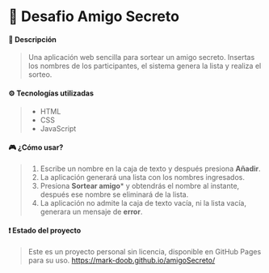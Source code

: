 # :gift: Desafio Amigo Secreto

#### :memo: Descripción
>Una aplicación web sencilla para sortear un amigo secreto. Insertas los nombres de los participantes, el sistema genera la lista y realiza el sorteo.

#### :gear: Tecnologías utilizadas
>- HTML
>- CSS
>- JavaScript

#### :video_game: ¿Cómo usar?
>1. Escribe un nombre en la caja de texto y después presiona **Añadir**.
>2. La aplicación generará una lista con los nombres ingresados.
>3. Presiona **Sortear amigo*** y obtendrás el nombre al instante, después ese nombre se eliminará de la lista.
>4. La aplicación no admite la caja de texto vacía, ni la lista vacía, generara un mensaje de **error**.

#### :exclamation: Estado del proyecto
>Este es un proyecto personal sin licencia, disponible en GitHub Pages para su uso.
>https://mark-doob.github.io/amigoSecreto/
